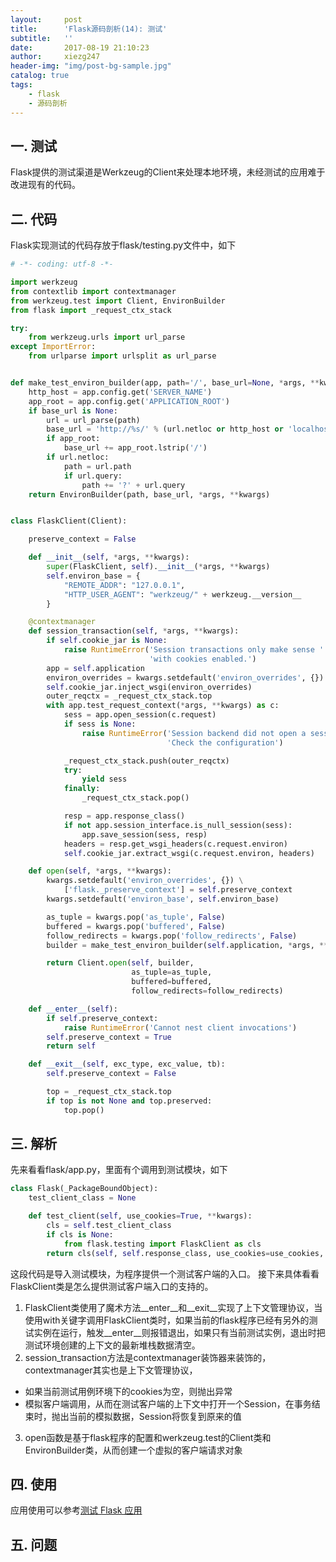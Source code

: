 ```yaml
---
layout:     post
title:      'Flask源码剖析(14): 测试'
subtitle:   ''
date:       2017-08-19 21:10:23
author:     xiezg247
header-img: "img/post-bg-sample.jpg"
catalog: true
tags:
    - flask
    - 源码剖析
---
```


## 一. 测试
Flask提供的测试渠道是Werkzeug的Client来处理本地环境，未经测试的应用难于改进现有的代码。

## 二. 代码
Flask实现测试的代码存放于flask/testing.py文件中，如下
```python
# -*- coding: utf-8 -*-

import werkzeug
from contextlib import contextmanager
from werkzeug.test import Client, EnvironBuilder
from flask import _request_ctx_stack

try:
    from werkzeug.urls import url_parse
except ImportError:
    from urlparse import urlsplit as url_parse


def make_test_environ_builder(app, path='/', base_url=None, *args, **kwargs):
    http_host = app.config.get('SERVER_NAME')
    app_root = app.config.get('APPLICATION_ROOT')
    if base_url is None:
        url = url_parse(path)
        base_url = 'http://%s/' % (url.netloc or http_host or 'localhost')
        if app_root:
            base_url += app_root.lstrip('/')
        if url.netloc:
            path = url.path
            if url.query:
                path += '?' + url.query
    return EnvironBuilder(path, base_url, *args, **kwargs)


class FlaskClient(Client):

    preserve_context = False

    def __init__(self, *args, **kwargs):
        super(FlaskClient, self).__init__(*args, **kwargs)
        self.environ_base = {
            "REMOTE_ADDR": "127.0.0.1",
            "HTTP_USER_AGENT": "werkzeug/" + werkzeug.__version__
        }

    @contextmanager
    def session_transaction(self, *args, **kwargs):
        if self.cookie_jar is None:
            raise RuntimeError('Session transactions only make sense '
                               'with cookies enabled.')
        app = self.application
        environ_overrides = kwargs.setdefault('environ_overrides', {})
        self.cookie_jar.inject_wsgi(environ_overrides)
        outer_reqctx = _request_ctx_stack.top
        with app.test_request_context(*args, **kwargs) as c:
            sess = app.open_session(c.request)
            if sess is None:
                raise RuntimeError('Session backend did not open a session. '
                                   'Check the configuration')

            _request_ctx_stack.push(outer_reqctx)
            try:
                yield sess
            finally:
                _request_ctx_stack.pop()

            resp = app.response_class()
            if not app.session_interface.is_null_session(sess):
                app.save_session(sess, resp)
            headers = resp.get_wsgi_headers(c.request.environ)
            self.cookie_jar.extract_wsgi(c.request.environ, headers)

    def open(self, *args, **kwargs):
        kwargs.setdefault('environ_overrides', {}) \
            ['flask._preserve_context'] = self.preserve_context
        kwargs.setdefault('environ_base', self.environ_base)

        as_tuple = kwargs.pop('as_tuple', False)
        buffered = kwargs.pop('buffered', False)
        follow_redirects = kwargs.pop('follow_redirects', False)
        builder = make_test_environ_builder(self.application, *args, **kwargs)

        return Client.open(self, builder,
                           as_tuple=as_tuple,
                           buffered=buffered,
                           follow_redirects=follow_redirects)

    def __enter__(self):
        if self.preserve_context:
            raise RuntimeError('Cannot nest client invocations')
        self.preserve_context = True
        return self

    def __exit__(self, exc_type, exc_value, tb):
        self.preserve_context = False

        top = _request_ctx_stack.top
        if top is not None and top.preserved:
            top.pop()

```

## 三. 解析
先来看看flask/app.py，里面有个调用到测试模块，如下
```python
class Flask(_PackageBoundObject):
    test_client_class = None

    def test_client(self, use_cookies=True, **kwargs):
        cls = self.test_client_class
        if cls is None:
            from flask.testing import FlaskClient as cls
        return cls(self, self.response_class, use_cookies=use_cookies, **kwargs)
```
这段代码是导入测试模块，为程序提供一个测试客户端的入口。
接下来具体看看FlaskClient类是怎么提供测试客户端入口的支持的。
1. FlaskClient类使用了魔术方法__enter__和__exit__实现了上下文管理协议，当使用with关键字调用FlaskClient类时，如果当前的flask程序已经有另外的测试实例在运行，触发__enter__则报错退出，如果只有当前测试实例，退出时把测试环境创建的上下文的最新堆栈数据清空。
2. session_transaction方法是contextmanager装饰器来装饰的，contextmanager其实也是上下文管理协议，
- 如果当前测试用例环境下的cookies为空，则抛出异常
- 模拟客户端调用，从而在测试客户端的上下文中打开一个Session，在事务结束时，抛出当前的模拟数据，Session将恢复到原来的值
3. open函数是基于flask程序的配置和werkzeug.test的Client类和EnvironBuilder类，从而创建一个虚拟的客户端请求对象

## 四. 使用
应用使用可以参考[测试 Flask 应用](http://dormousehole.readthedocs.io/en/latest/testing.html)

## 五. 问题